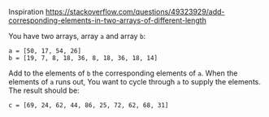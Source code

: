 Inspiration https://stackoverflow.com/questions/49323929/add-corresponding-elements-in-two-arrays-of-different-length

You have two arrays, array `a` and array `b`:

```
a = [50, 17, 54, 26]
b = [19, 7, 8, 18, 36, 8, 18, 36, 18, 14]
```

Add to the elements of `b` the corresponding elements of `a`. When the elements of `a` runs out, You want to cycle through `a` to supply the elements. The result should be:

```
c = [69, 24, 62, 44, 86, 25, 72, 62, 68, 31]
```
